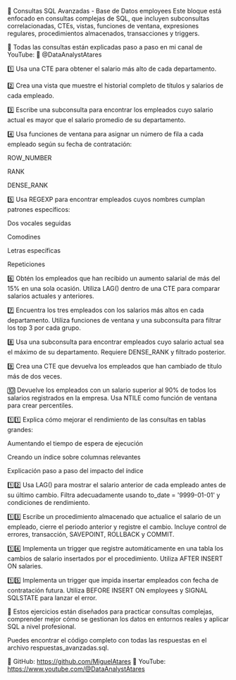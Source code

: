 📌 Consultas SQL Avanzadas - Base de Datos employees
Este bloque está enfocado en consultas complejas de SQL, que incluyen subconsultas correlacionadas, CTEs, vistas, funciones de ventana, expresiones regulares, procedimientos almacenados, transacciones y triggers.

📢 Todas las consultas están explicadas paso a paso en mi canal de YouTube:
🔗 @DataAnalystAtares

1️⃣ Usa una CTE para obtener el salario más alto de cada departamento.

2️⃣ Crea una vista que muestre el historial completo de títulos y salarios de cada empleado.

3️⃣ Escribe una subconsulta para encontrar los empleados cuyo salario actual es mayor que el salario promedio de su departamento.

4️⃣ Usa funciones de ventana para asignar un número de fila a cada empleado según su fecha de contratación:

ROW_NUMBER

RANK

DENSE_RANK

5️⃣ Usa REGEXP para encontrar empleados cuyos nombres cumplan patrones específicos:

Dos vocales seguidas

Comodines

Letras específicas

Repeticiones

6️⃣ Obtén los empleados que han recibido un aumento salarial de más del 15% en una sola ocasión.
Utiliza LAG() dentro de una CTE para comparar salarios actuales y anteriores.

7️⃣ Encuentra los tres empleados con los salarios más altos en cada departamento.
Utiliza funciones de ventana y una subconsulta para filtrar los top 3 por cada grupo.

8️⃣ Usa una subconsulta para encontrar empleados cuyo salario actual sea el máximo de su departamento.
Requiere DENSE_RANK y filtrado posterior.

9️⃣ Crea una CTE que devuelva los empleados que han cambiado de título más de dos veces.

🔟 Devuelve los empleados con un salario superior al 90% de todos los salarios registrados en la empresa.
Usa NTILE como función de ventana para crear percentiles.

1️⃣1️⃣ Explica cómo mejorar el rendimiento de las consultas en tablas grandes:

Aumentando el tiempo de espera de ejecución

Creando un índice sobre columnas relevantes

Explicación paso a paso del impacto del índice

1️⃣2️⃣ Usa LAG() para mostrar el salario anterior de cada empleado antes de su último cambio.
Filtra adecuadamente usando to_date = '9999-01-01' y condiciones de rendimiento.

1️⃣3️⃣ Escribe un procedimiento almacenado que actualice el salario de un empleado, cierre el periodo anterior y registre el cambio.
Incluye control de errores, transacción, SAVEPOINT, ROLLBACK y COMMIT.

1️⃣4️⃣ Implementa un trigger que registre automáticamente en una tabla los cambios de salario insertados por el procedimiento.
Utiliza AFTER INSERT ON salaries.

1️⃣5️⃣ Implementa un trigger que impida insertar empleados con fecha de contratación futura.
Utiliza BEFORE INSERT ON employees y SIGNAL SQLSTATE para lanzar el error.

🧠 Estos ejercicios están diseñados para practicar consultas complejas, comprender mejor cómo se gestionan los datos en entornos reales y aplicar SQL a nivel profesional.

Puedes encontrar el código completo con todas las respuestas en el archivo respuestas_avanzadas.sql.

🔗 GitHub: https://github.com/MiguelAtares
🔗 YouTube: https://www.youtube.com/@DataAnalystAtares
